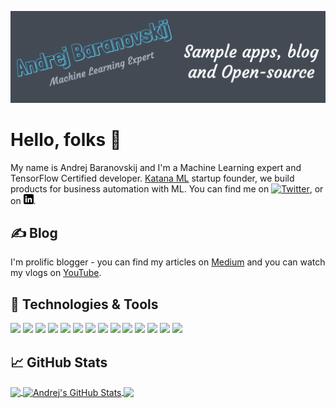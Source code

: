 [![Header](https://github.com/abaranovskis-redsamurai/abaranovskis-redsamurai/blob/main/github_profile.png "Header")](https://www.youtube.com/c/AndrejBaranovskij)

# Hello, folks 👋

My name is Andrej Baranovskij and I'm a Machine Learning expert and TensorFlow Certified developer. [Katana ML](https://github.com/katanaml) startup founder, we build products for business automation with ML. You can find me on [![Twitter][1.2]][1],  or on [![LinkedIn][3.2]][3].

## &#9997; Blog

I'm prolific blogger - you can find my articles on [Medium](https://andrejusb.medium.com/) and you can watch my vlogs on [YouTube](https://www.youtube.com/c/AndrejBaranovskij).

## 🔧 Technologies & Tools

![](https://img.shields.io/badge/OS-Linux-blue)
![](https://img.shields.io/badge/IDE-PyCharm-blue)
![](https://img.shields.io/badge/Code-Python-blue)
![](https://img.shields.io/badge/Code-JavaScript-blue)
![](https://img.shields.io/badge/Code-Java-blue)
![](https://img.shields.io/badge/Code-React-blue)
![](https://img.shields.io/badge/Shell-Bash-blue)
![](https://img.shields.io/badge/ML-TensorFlow-blue)
![](https://img.shields.io/badge/ML-Jupyter-blue)
![](https://img.shields.io/badge/ML-Google-blue)
![](https://img.shields.io/badge/Tools-Oracle-blue)
![](https://img.shields.io/badge/Tools-Docker-blue)
![](https://img.shields.io/badge/Tools-Kubernetes-blue)
![](https://img.shields.io/badge/Cloud-Oracle-blue)

## &#x1f4c8; GitHub Stats

<a href="https://github.com/abaranovskis-redsamurai/abaranovskis-redsamurai">
  <img align="center" src="https://github-readme-stats.vercel.app/api/top-langs/?username=abaranovskis-redsamurai&title_color=ffffff&text_color=c9cacc&icon_color=2bbc8a&bg_color=1d1f21&langs_count=3" />
</a>

<a href="https://github.com/abaranovskis-redsamurai/abaranovskis-redsamurai">
  <img align="center" src="https://github-readme-stats.vercel.app/api?username=abaranovskis-redsamurai&show_icons=true&line_height=27&count_private=true&title_color=ffffff&text_color=c9cacc&icon_color=2bbc8a&bg_color=1d1f21" alt="Andrej's GitHub Stats" />
</a>

<a href="https://github.com/katanaml/katana-skipper">
  <img align="center" src="https://github-readme-stats.vercel.app/api/pin/?username=katanaml&repo=katana-skipper&title_color=ffffff&text_color=c9cacc&icon_color=2bbc8a&bg_color=1d1f21" />
</a>

<!-- links to social media icons -->

<!-- icons with padding -->

[1.1]: http://i.imgur.com/tXSoThF.png (twitter icon with padding)
[2.1]: http://i.imgur.com/0o48UoR.png (github icon with padding)

<!-- icons without padding -->

[1.2]: http://i.imgur.com/wWzX9uB.png (twitter icon without padding)
[2.2]: http://i.imgur.com/9I6NRUm.png (github icon without padding)
[3.2]: https://github.com/abaranovskis-redsamurai/abaranovskis-redsamurai/blob/main/linkedin-3-16.png (LinkedIn icon without padding)


<!-- links to your social media accounts -->

[1]: https://twitter.com/andrejusb
[2]: https://github.com/abaranovskis-redsamurai
[3]: https://www.linkedin.com/in/andrej-baranovskij/


<!-- Resources -->
<!-- Inspired by: https://github.com/MartinHeinz/MartinHeinz-->
<!-- Icons: https://simpleicons.org/ -->
<!-- GitHub Stats: https://github.com/anuraghazra/github-readme-stats -->
<!-- Emojis: https://emojipedia.org/emoji/ -->
<!-- HTML Emojis: https://www.fileformat.info/index.htm -->
<!-- Shields: https://shields.io/ -->
<!-- Awesome GitHub Profile README: https://github.com/abhisheknaiidu/awesome-github-profile-readme -->

